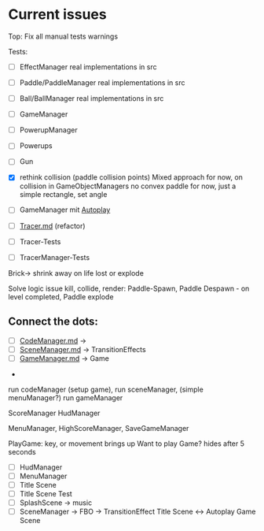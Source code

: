 # Current issues

Top: Fix all manual tests warnings

Tests:

- [ ] EffectManager real implementations in src
- [ ] Paddle/PaddleManager real implementations in src
- [ ] Ball/BallManager real implementations in src

- [ ] GameManager

- [ ] PowerupManager
- [ ] Powerups

- [ ] Gun

- [X] rethink collision (paddle collision points)
  Mixed approach for now, on collision in GameObjectManagers
  no convex paddle for now, just a simple rectangle, set angle

- [ ] GameManager mit [Autoplay](misc/Autoplay.md)

- [ ] [Tracer.md](Effects/Tracer.md) (refactor)
- [ ] Tracer-Tests
- [ ] TracerManager-Tests

Brick-> shrink away on life lost or explode

Solve logic issue kill, collide, render:
Paddle-Spawn, Paddle Despawn - on level completed, Paddle explode

## Connect the dots:

- [ ] [CodeManager.md](Manager/CodeManager.md) ->
- [ ] [SceneManager.md](Manager/SceneManager.md) -> TransitionEffects
- [ ] [GameManager.md](Manager/GameManager.md) -> Game
-

run codeManager (setup game), run sceneManager, (simple menuManager?) run gameManager

ScoreManager
HudManager

MenuManager, HighScoreManager, SaveGameManager

PlayGame: key, or movement brings up Want to play Game? hides after 5 seconds

- [ ] HudManager
- [ ] MenuManager
- [ ] Title Scene
- [ ] Title Scene Test
- [ ] SplashScene -> music
- [ ] SceneManager -> FBO -> TransitionEffect Title Scene <-> Autoplay Game Scene